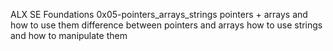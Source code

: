 ALX SE Foundations 0x05-pointers_arrays_strings 
pointers + arrays and how to use them
difference between pointers and arrays
how to use strings and how to manipulate them
